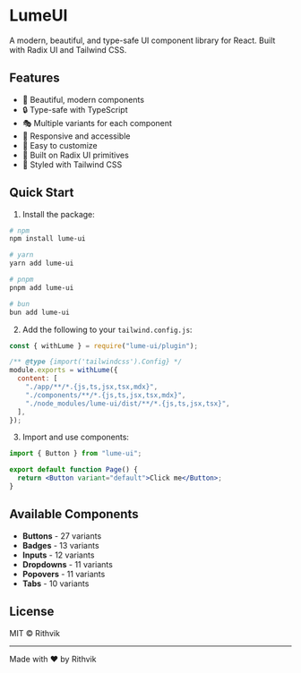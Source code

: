 # LumeUI

A modern, beautiful, and type-safe UI component library for React. Built with Radix UI and Tailwind CSS.

## Features

- 🎨 Beautiful, modern components
- 🔒 Type-safe with TypeScript
- 🎭 Multiple variants for each component
- 📱 Responsive and accessible
- 🎯 Easy to customize
- 🚀 Built on Radix UI primitives
- 🎨 Styled with Tailwind CSS

## Quick Start

1. Install the package:

```bash
# npm
npm install lume-ui

# yarn
yarn add lume-ui

# pnpm
pnpm add lume-ui

# bun
bun add lume-ui
```

2. Add the following to your `tailwind.config.js`:

```js
const { withLume } = require("lume-ui/plugin");

/** @type {import('tailwindcss').Config} */
module.exports = withLume({
  content: [
    "./app/**/*.{js,ts,jsx,tsx,mdx}",
    "./components/**/*.{js,ts,jsx,tsx,mdx}",
    "./node_modules/lume-ui/dist/**/*.{js,ts,jsx,tsx}",
  ],
});
```

3. Import and use components:

```jsx
import { Button } from "lume-ui";

export default function Page() {
  return <Button variant="default">Click me</Button>;
}
```

## Available Components

- **Buttons** - 27 variants
- **Badges** - 13 variants
- **Inputs** - 12 variants
- **Dropdowns** - 11 variants
- **Popovers** - 11 variants
- **Tabs** - 10 variants

## License

MIT © Rithvik

---

Made with ❤️ by Rithvik
